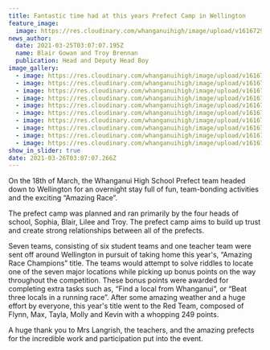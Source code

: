 ```yaml
---
title: Fantastic time had at this years Prefect Camp in Wellington
feature_image:
  image: https://res.cloudinary.com/whanganuihigh/image/upload/v1616729139/News/Prefects%20Camp%202021/prefect_camp_9.jpg
news_author:
  date: 2021-03-25T03:07:07.195Z
  name: Blair Gowan and Troy Brennan
  publication: Head and Deputy Head Boy
image_gallery:
  - image: https://res.cloudinary.com/whanganuihigh/image/upload/v1616729134/News/Prefects%20Camp%202021/prefect_camp_5.jpg
  - image: https://res.cloudinary.com/whanganuihigh/image/upload/v1616729135/News/Prefects%20Camp%202021/thumbnail_received_4247945201899860.jpg
  - image: https://res.cloudinary.com/whanganuihigh/image/upload/v1616729136/News/Prefects%20Camp%202021/prefect_camp_7.jpg
  - image: https://res.cloudinary.com/whanganuihigh/image/upload/v1616729134/News/Prefects%20Camp%202021/prefect_camp_4.jpg
  - image: https://res.cloudinary.com/whanganuihigh/image/upload/v1616729136/News/Prefects%20Camp%202021/thumbnail_received_562578461322986.jpg
  - image: https://res.cloudinary.com/whanganuihigh/image/upload/v1616729133/News/Prefects%20Camp%202021/prefect_camp_3.jpg
  - image: https://res.cloudinary.com/whanganuihigh/image/upload/v1616729133/News/Prefects%20Camp%202021/prefect_camp_2.jpg
  - image: https://res.cloudinary.com/whanganuihigh/image/upload/v1616729133/News/Prefects%20Camp%202021/prefect_camp_1.jpg
  - image: https://res.cloudinary.com/whanganuihigh/image/upload/v1616729135/News/Prefects%20Camp%202021/prefect-camp-8.jpg
  - image: https://res.cloudinary.com/whanganuihigh/image/upload/v1616729133/News/Prefects%20Camp%202021/prefect_camp_6.jpg
show_in_slider: true
date: 2021-03-26T03:07:07.266Z
---
```

On the 18th of March, the Whanganui High School Prefect team headed down to Wellington for
an overnight stay full of fun, team-bonding activities and the exciting “Amazing Race”. 

The prefect camp was planned and ran primarily by the four heads of school, Sophia, Blair, Lilee and Troy. The prefect camp aims to build up trust and create strong relationships between all of the prefects. 

Seven teams, consisting of six student teams and one teacher team were sent off around Wellington in pursuit of taking home this year's, “Amazing Race Champions” title. The
teams would attempt to solve riddles to locate one of the seven major locations while picking up bonus points on the way throughout the competition. These bonus points were awarded for
completing extra tasks such as, “Find a local from Whanganui”, or “Beat three locals in a
running race”. After some amazing weather and a huge effort by everyone, this year's title went
to the Red Team, composed of Flynn, Max, Tayla, Molly and Kevin with a whopping 249 points.

A huge thank you to Mrs Langrish, the teachers, and the amazing prefects for the incredible
work and participation put into the event.